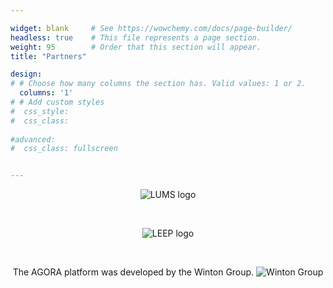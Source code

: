 ```yaml
---

widget: blank     # See https://wowchemy.com/docs/page-builder/
headless: true    # This file represents a page section.
weight: 95        # Order that this section will appear.
title: "Partners"

design:
# # Choose how many columns the section has. Valid values: 1 or 2.
  columns: '1'
# # Add custom styles
#  css_style:
#  css_class:
    
#advanced:    
#  css_class: fullscreen 


---
```

<center> 

![LUMS logo](LUMS_logo.png)

</center>

<br>

<center> 

![LEEP logo](LEEP_logo_white_bg.png)

</center>

<br>



<center> 

The AGORA platform was developed by the Winton Group. 
![Winton Group](Winton_logo_2015_right_size.png)

</center>

<br>
